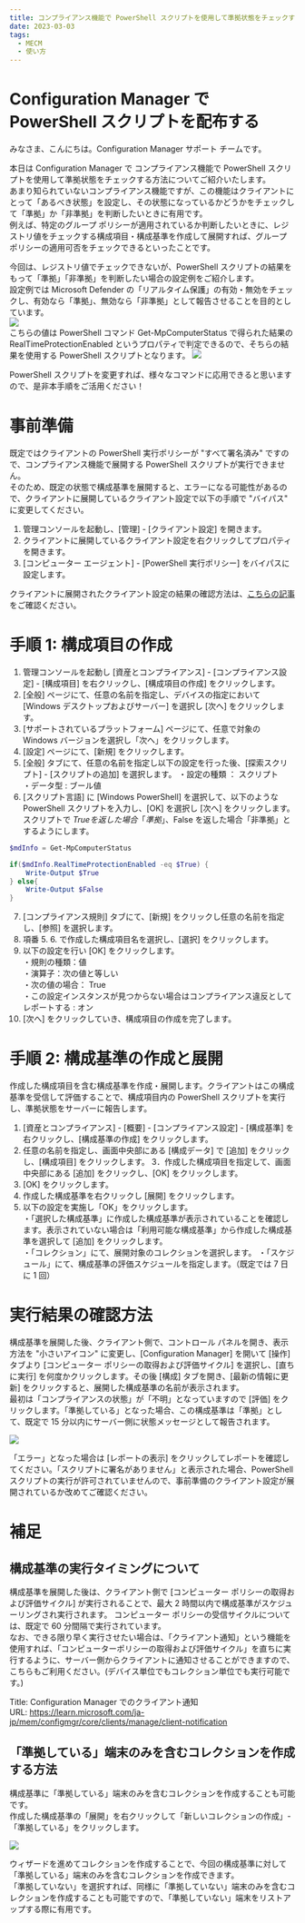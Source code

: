 ```yaml
---
title: コンプライアンス機能で PowerShell スクリプトを使用して準拠状態をチェックする方法
date: 2023-03-03
tags:
  - MECM
  - 使い方
---
```

# Configuration Manager で PowerShell スクリプトを配布する
みなさま、こんにちは。Configuration Manager サポート チームです。

本日は Configuration Manager で コンプライアンス機能で PowerShell スクリプトを使用して準拠状態をチェックする方法についてご紹介いたします。  
あまり知られていないコンプライアンス機能ですが、この機能はクライアントにとって「あるべき状態」を設定し、その状態になっているかどうかをチェックして「準拠」か「非準拠」を判断したいときに有用です。  
例えば、特定のグループ ポリシーが適用されているか判断したいときに、レジストリ値をチェックする構成項目・構成基準を作成して展開すれば、グループ ポリシーの適用可否をチェックできるといったことです。

今回は、レジストリ値でチェックできないが、PowerShell スクリプトの結果をもって「準拠」「非準拠」を判断したい場合の設定例をご紹介します。  
設定例では Microsoft Defender の「リアルタイム保護」の有効・無効をチェックし、有効なら「準拠」、無効なら「非準拠」として報告させることを目的としています。  
![](./20230303_02/01.png)  
こちらの値は PowerShell コマンド Get-MpComputerStatus で得られた結果の RealTimeProtectionEnabled というプロパティで判定できるので、そちらの結果を使用する PowerShell スクリプトとなります。
![](./20230303_02/02.png)  

PowerShell スクリプトを変更すれば、様々なコマンドに応用できると思いますので、是非本手順をご活用ください！

# 事前準備
既定ではクライアントの PowerShell 実行ポリシーが "すべて署名済み" ですので、コンプライアンス機能で展開する PowerShell スクリプトが実行できません。  
そのため、既定の状態で構成基準を展開すると、エラーになる可能性があるので、クライアントに展開しているクライアント設定で以下の手順で "バイパス" に変更してください。  

1. 管理コンソールを起動し、[管理] - [クライアント設定] を開きます。
2. クライアントに展開しているクライアント設定を右クリックしてプロパティを開きます。
3. [コンピューター エージェント] - [PowerShell 実行ポリシー] をバイパスに設定します。

クライアントに展開されたクライアント設定の結果の確認方法は、[こちらの記事](https://jpmem.github.io/blog/mecm/20220408_01/)をご確認ください。

# 手順 1: 構成項目の作成
1. 管理コンソールを起動し [資産とコンプライアンス] - [コンプライアンス設定] - [構成項目] を右クリックし、[構成項目の作成] をクリックします。
2. [全般] ページにて、任意の名前を指定し、デバイスの指定において [Windows デスクトップおよびサーバー] を選択し [次へ] をクリックします。
3. [サポートされているプラットフォーム] ページにて、任意で対象の Windows バージョンを選択し「次へ」をクリックします。
4. [設定] ページにて、[新規] をクリックします。
5. [全般] タブにて、任意の名前を指定し以下の設定を行った後、[探索スクリプト] - [スクリプトの追加] を選択します。
・設定の種類 ： スクリプト  
・データ型 : ブール値
6. [スクリプト言語] に [Windows PowerShell] を選択して、以下のような PowerShell スクリプトを入力し、[OK] を選択し [次へ] をクリックします。  
スクリプトで $True を返した場合「準拠」、$False を返した場合「非準拠」とするようにします。  
```powershell
$mdInfo = Get-MpComputerStatus

if($mdInfo.RealTimeProtectionEnabled -eq $True) {
    Write-Output $True
} else{
    Write-Output $False
}
```
7. [コンプライアンス規則] タブにて、[新規] をクリックし任意の名前を指定し、[参照] を選択します。
8. 項番 5. 6. で作成した構成項目名を選択し、[選択] をクリックします。
9.  以下の設定を行い [OK] をクリックします。  
・規則の種類：値  
・演算子：次の値と等しい  
・次の値の場合： True  
・この設定インスタンスが見つからない場合はコンプライアンス違反としてレポートする : オン  
10. [次へ] をクリックしていき、構成項目の作成を完了します。

# 手順 2: 構成基準の作成と展開
作成した構成項目を含む構成基準を作成・展開します。クライアントはこの構成基準を受信して評価することで、構成項目内の PowerShell スクリプトを実行し、準拠状態をサーバーに報告します。

1. [資産とコンプライアンス] - [概要] - [コンプライアンス設定] - [構成基準] を右クリックし、[構成基準の作成] をクリックします。
2. 任意の名前を指定し、画面中央部にある [構成データ] で [追加] をクリックし、[構成項目] をクリックします。
3．作成した構成項目を指定して、画面中央部にある [追加] をクリックし、[OK] をクリックします。
4. [OK] をクリックします。
5. 作成した構成基準を右クリックし [展開] をクリックします。
6. 以下の設定を実施し「OK」をクリックします。  
・「選択した構成基準」に作成した構成基準が表示されていることを確認します。表示されていない場合は「利用可能な構成基準」から作成した構成基準を選択して [追加] をクリックします。   
・「コレクション」にて、展開対象のコレクションを選択します。
・「スケジュール」にて、構成基準の評価スケジュールを指定します。（既定では 7 日に 1 回）

# 実行結果の確認方法
構成基準を展開した後、クライアント側で、コントロール パネルを開き、表示方法を "小さいアイコン" に変更し、[Configuration Manager] を開いて [操作] タブより [コンピューター ポリシーの取得および評価サイクル] を選択し、[直ちに実行] を何度かクリックします。その後 [構成] タブを開き、[最新の情報に更新] をクリックすると、展開した構成基準の名前が表示されます。  
最初は「コンプライアンスの状態」が「不明」となっていますので [評価] をクリックします。「準拠している」となった場合、この構成基準は「準拠」として、既定で 15 分以内にサーバー側に状態メッセージとして報告されます。  

![](./20230303_02/03.png)  

「エラー」となった場合は [レポートの表示] をクリックしてレポートを確認してください。「スクリプトに署名がありません」と表示された場合、PowerShell スクリプトの実行が許可されていませんので、事前準備のクライアント設定が展開されているか改めてご確認ください。

# 補足
## 構成基準の実行タイミングについて
構成基準を展開した後は、クライアント側で [コンピューター ポリシーの取得および評価サイクル] が実行されることで、最大 2 時間以内で構成基準がスケジューリングされ実行されます。
コンピューター ポリシーの受信サイクルについては、既定で 60 分間隔で実行されています。  
なお、できる限り早く実行させたい場合は、「クライアント通知」という機能を使用すれば、「コンピューターポリシーの取得および評価サイクル」を直ちに実行するように、サーバー側からクライアントに通知させることができますので、こちらもご利用ください。(デバイス単位でもコレクション単位でも実行可能です。)    
   
Title: Configuration Manager でのクライアント通知  
URL: https://learn.microsoft.com/ja-jp/mem/configmgr/core/clients/manage/client-notification

## 「準拠している」端末のみを含むコレクションを作成する方法
構成基準に「準拠している」端末のみを含むコレクションを作成することも可能です。  
作成した構成基準の「展開」を右クリックして「新しいコレクションの作成」-「準拠している」をクリックします。  

![](./20230303_02/04.png)  

ウィザードを進めてコレクションを作成することで、今回の構成基準に対して「準拠している」端末のみを含むコレクションを作成できます。  
「準拠していない」を選択すれば、同様に「準拠していない」端末のみを含むコレクションを作成することも可能ですので、「準拠していない」端末をリストアップする際に有用です。